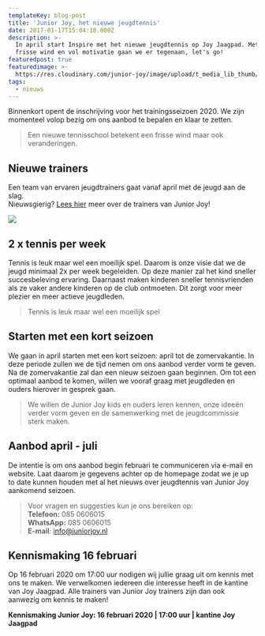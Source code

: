 ```yaml
---
templateKey: blog-post
title: 'Junior Joy, het nieuwe jeugdtennis'
date: 2017-01-17T15:04:10.000Z
description: >-
  In april start Inspire met het nieuwe jeugdtennis op Joy Jaagpad. Met een
  frisse wind en vol motivatie gaan we er tegenaan, let's go!  
featuredpost: true
featuredimage: >-
  https://res.cloudinary.com/junior-joy/image/upload/t_media_lib_thumb/v1577895688/IMG_2749_pubc5h.jpg
tags:
  - nieuws
---
```

Binnenkort opent de inschrijving voor het trainingsseizoen 2020. We zijn momenteel volop bezig om ons aanbod te bepalen en klaar te zetten.  

> Een nieuwe tennisschool betekent een frisse wind maar ook veranderingen. 

## **Nieuwe trainers**

Een team van ervaren jeugdtrainers gaat vanaf april met de jeugd aan de slag. \
Nieuwsgierig? [Lees hier](https://juniorjoy.nl/trainers) meer over de trainers van Junior Joy!

![](https://res.cloudinary.com/junior-joy/image/upload/c_scale,w_267/v1580156277/blog/de_trainers_dbxa9l.png)

## 2 x tennis per week

Tennis is leuk maar wel een moeilijk spel. Daarom is onze visie dat we de jeugd minimaal 2x per week begeleiden. Op deze manier zal het kind sneller succesbeleving ervaring. Daarnaast maken kinderen sneller tennisvrienden als ze vaker andere kinderen op de club ontmoeten. Dit zorgt voor meer plezier en meer actieve jeugdleden.

> Tennis is leuk maar wel een moeilijk spel

## Starten met een kort seizoen

We gaan in april starten met een kort seizoen: april tot de zomervakantie. In deze periode zullen we de tijd nemen om ons aanbod verder vorm te geven. Na de zomervakantie zal dan een nieuw seizoen gaan beginnen. Om tot een optimaal aanbod te komen, willen we vooraf graag met jeugdleden en ouders hierover in gesprek gaan.

> We willen de Junior Joy kids en ouders leren kennen, onze ideeën verder vorm geven en de samenwerking met de jeugdcommissie sterk maken. 

## Aanbod april - juli

De intentie is om ons aanbod begin februari te communiceren via e-mail en website. Laat daarom je gegevens achter op de homepage zodat we je up to date kunnen houden met al het nieuws over jeugdtennis van Junior Joy aankomend seizoen.

> Voor vragen en suggesties kun je ons bereiken op:\
> **Telefoon:**        085 0606015 \
> **WhatsApp:**     085 0606015\
> **E-mail**:            info@juniorjoy.nl

## Kennismaking 16 februari

Op 16 februari 2020 om 17:00 uur nodigen wij jullie graag uit om kennis met ons te maken. We verwelkomen iedereen die interesse heeft in de kantine van Joy Jaagpad. Alle trainers van Junior Joy trainers zijn dan ook aanwezig om kennis te maken!

**Kennismaking Junior Joy: 16 februari 2020 | 17:00 uur | kantine Joy Jaagpad**
